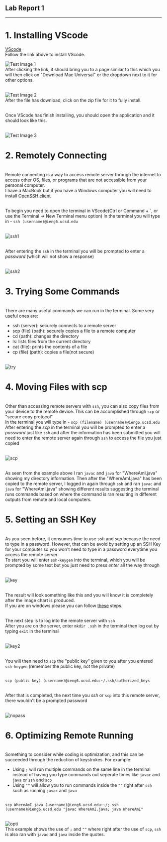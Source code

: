 ## Lab Report 1
______
# 1. Installing VScode
[VScode](https://code.visualstudio.com/)   
Follow the link above to install VScode. 

![Test Image 1](images1/vscode_download.png)
<br>After clicking the link, it should bring you to a page similar to this which you will then click on "Download Mac Universal" or the dropdown next to it for other options.

<br>![Test Image 2](images1/vscode_zip.png)
<br>After the file has download, click on the zip file for it to fully install.

<br>Once VScode has finish installing, you should open the application and it should look like this.

<br>![Test Image 3](images1/vscode_open.png)

# 2. Remotely Connecting
<br>Remote connecting is a way to access remote server through the internet to access other OS, files, or programs that are not accessible from your personal computer.
<br>I have a MacBook but if you have a Windows computer you will need to install [OpenSSH client](https://learn.microsoft.com/en-us/windows-server/administration/openssh/openssh_install_firstuse?tabs=gui)

<br>To begin you need to open the terminal in VScode(Ctrl or Command + \`, or use the Terminal → New Terminal menu option)
In the terminal you will type in - `ssh (username)@ieng6.ucsd.edu`

<br>![ssh1](images1/ssh_step1.png)

<br>After entering the `ssh` in the terminal you will be prompted to enter a *password* (which will not show a response)

<br>![ssh2](images1/ssh_step2.png)

# 3. Trying Some Commands
<br>There are many useful commands we can run in the terminal. Some very useful ones are:
- ssh (server): securely connects to a remote server
- scp (file) (path): securely copies a file to a remote computer
- cd (path): changes the directory
- ls: lists files from the current directory
- cat (file): prints the contents of a file
- cp (file) (path): copies a file(not secure)

<br>![try](images1/try.png)

# 4. Moving Files with scp
<br>Other than accessing remote servers with `ssh`, you can also copy files from your device to the remote device. This can be accomplished through `scp` or "secure copy protocol"
<br>In the terminal you will type in - `scp (filename) (username)@ieng6.ucsd.edu`
<br>After entering the *scp* in the terminal you will be prompted to enter a *password* just like `ssh` and after the information has been submitted you will need to enter the remote server again through `ssh` to access the file you just copied

<br>![scp](images1/scp.png)

<br>As seen from the example above I ran `javac` and `java` for "WhereAmI.java" showing my directory information. Then after the "WhereAmI.java" has been copied to the remote server, I logged in again through `ssh` and ran `javac` and `java` for "WhereAmI.java" showing different results suggesting the terminal runs commands based on where the command is ran resulting in different outputs from remote and local computers. 

# 5. Setting an SSH Key
<br>As you seen before, it consumes time to use *ssh* and *scp* because the need to type in a password. However, that can be avoid by setting up an SSH Key for your computer so you won't need to type in a password everytime you access the remote server.
<br>To start you will enter `ssh-keygen` into the terminal, which you will be prompted by some text but you just need to press *enter* all the way through

<br>![key](images1/ssh_keychart.png)

<br>The result will look something like this and you will know it is completely after the image chart is produced.
<br>If you are on windows please you can follow [these](https://docs.microsoft.com/en-us/windows-server/administration/openssh/openssh_keymanagement#user-key-generation) steps.

<br>The next step is to log into the remote server with `ssh`
<br>After you are on the server, enter `mkdir .ssh` in the terminal then log out by typing `exit` in the terminal

<br>![key2](images1/ssh_key.png)

<br>You will then need to `scp` the "public key" given to you after you entered `ssh-keygen` (remember the public key, not the private)

<br>`scp (public key) (username)@ieng6.ucsd.edu:~/.ssh/authorized_keys`

<br>After that is completed, the next time you *ssh* or `scp` into this remote server, there wouldn't be a prompted password

<br>![nopass](images1/nopass.png)

# 6. Optimizing Remote Running
<br>Something to consider while coding is optimization, and this can be succeeded through the reduction of keystrokes. For example:
- Using `;` will run multiple commands on the same line in the terminal instead of having you type commands out seperate times like `javac` and `java` or `ssh` and `scp`
- Using `""` will allow you to run commands inside the `""` right after `ssh` such as running `javac` and `java`

<br>`scp WhereAmI.java (username)@ieng6.ucsd.edu:~/; ssh (username)@ieng6.ucsd.edu "javac WhereAmI.java; java WhereAmI"`

<br>![opti](images1/opti.png)
<br>This example shows the use of `;` and `""` where right after the use of `scp`, `ssh` is also ran with `javac` and `java` inside the quotes.

